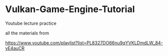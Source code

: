 # Vulkan-Game-Engine-Tutorial
Youtube lecture practice

all the materials from

https://www.youtube.com/playlist?list=PL8327DO66nu9qYVKLDmdLW_84-yE4auCR
